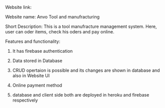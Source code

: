 Website link:

Website name: Anvo Tool and manufracturing

Short Description: This is a tool manufracture management system. Here, user can oder items, check his oders and pay online.

Features and functionality:

1. It has firebase authentication

2. Data stored in Database

3. CRUD opertaion is possible and its changes are shown in database and also in Website UI

4. Online payment method

5. database and client side both are deployed in heroku and firebase respectively
